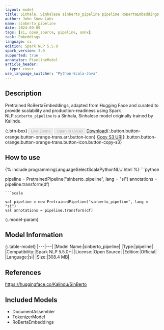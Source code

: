 ```yaml
---
layout: model
title: Sinhala, Sinhalese sinberto_pipeline pipeline RoBertaEmbeddings from Kalindu
author: John Snow Labs
name: sinberto_pipeline
date: 2024-09-09
tags: [si, open_source, pipeline, onnx]
task: Embeddings
language: si
edition: Spark NLP 5.5.0
spark_version: 3.0
supported: true
annotator: PipelineModel
article_header:
  type: cover
use_language_switcher: "Python-Scala-Java"
---
```


## Description

Pretrained RoBertaEmbeddings, adapted from Hugging Face and curated to provide scalability and production-readiness using Spark NLP.`sinberto_pipeline` is a Sinhala, Sinhalese model originally trained by Kalindu.

{:.btn-box}
<button class="button button-orange" disabled>Live Demo</button>
<button class="button button-orange" disabled>Open in Colab</button>
[Download](https://s3.amazonaws.com/auxdata.johnsnowlabs.com/public/models/sinberto_pipeline_si_5.5.0_3.0_1725925359444.zip){:.button.button-orange.button-orange-trans.arr.button-icon}
[Copy S3 URI](s3://auxdata.johnsnowlabs.com/public/models/sinberto_pipeline_si_5.5.0_3.0_1725925359444.zip){:.button.button-orange.button-orange-trans.button-icon.button-copy-s3}

## How to use



<div class="tabs-box" markdown="1">
{% include programmingLanguageSelectScalaPythonNLU.html %}
```python

pipeline = PretrainedPipeline("sinberto_pipeline", lang = "si")
annotations =  pipeline.transform(df)   

```
```scala

val pipeline = new PretrainedPipeline("sinberto_pipeline", lang = "si")
val annotations = pipeline.transform(df)

```
</div>

{:.model-param}
## Model Information

{:.table-model}
|---|---|
|Model Name:|sinberto_pipeline|
|Type:|pipeline|
|Compatibility:|Spark NLP 5.5.0+|
|License:|Open Source|
|Edition:|Official|
|Language:|si|
|Size:|308.4 MB|

## References

https://huggingface.co/Kalindu/SinBerto

## Included Models

- DocumentAssembler
- TokenizerModel
- RoBertaEmbeddings
